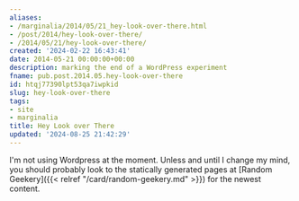 ```yaml
---
aliases:
- /marginalia/2014/05/21_hey-look-over-there.html
- /post/2014/hey-look-over-there/
- /2014/05/21/hey-look-over-there/
created: '2024-02-22 16:43:41'
date: 2014-05-21 00:00:00+00:00
description: marking the end of a WordPress experiment
fname: pub.post.2014.05.hey-look-over-there
id: htqj77390lpt53qa7iwpkid
slug: hey-look-over-there
tags:
- site
- marginalia
title: Hey Look over There
updated: '2024-08-25 21:42:29'
---
```


I'm not using Wordpress at the moment. Unless and until I change my  mind, you should probably look to the statically generated pages at [Random Geekery]({{< relref "/card/random-geekery.md" >}}) for the newest content.